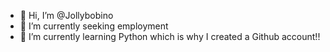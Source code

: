 - 👋 Hi, I’m @Jollybobino
- 👀 I’m currently seeking employment
- 🌱 I’m currently learning Python which is why I created a Github account!!


<!---
Jollybobino/Jollybobino is a ✨ special ✨ repository because its `README.md` (this file) appears on your GitHub profile.
You can click the Preview link to take a look at your changes.
--->
